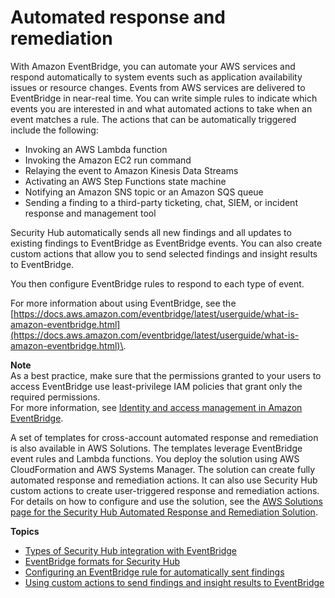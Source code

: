 # Automated response and remediation<a name="securityhub-cloudwatch-events"></a>

With Amazon EventBridge, you can automate your AWS services and respond automatically to system events such as application availability issues or resource changes\. Events from AWS services are delivered to EventBridge in near\-real time\. You can write simple rules to indicate which events you are interested in and what automated actions to take when an event matches a rule\. The actions that can be automatically triggered include the following:
+ Invoking an AWS Lambda function
+ Invoking the Amazon EC2 run command
+ Relaying the event to Amazon Kinesis Data Streams
+ Activating an AWS Step Functions state machine
+ Notifying an Amazon SNS topic or an Amazon SQS queue
+ Sending a finding to a third\-party ticketing, chat, SIEM, or incident response and management tool

Security Hub automatically sends all new findings and all updates to existing findings to EventBridge as EventBridge events\. You can also create custom actions that allow you to send selected findings and insight results to EventBridge\.

You then configure EventBridge rules to respond to each type of event\.

For more information about using EventBridge, see the [https://docs.aws.amazon.com/eventbridge/latest/userguide/what-is-amazon-eventbridge.html](https://docs.aws.amazon.com/eventbridge/latest/userguide/what-is-amazon-eventbridge.html)\.

**Note**  
As a best practice, make sure that the permissions granted to your users to access EventBridge use least\-privilege IAM policies that grant only the required permissions\.  
For more information, see [Identity and access management in Amazon EventBridge](https://docs.aws.amazon.com/eventbridge/latest/userguide/auth-and-access-control-eventbridge.html)\. 

A set of templates for cross\-account automated response and remediation is also available in AWS Solutions\. The templates leverage EventBridge event rules and Lambda functions\. You deploy the solution using AWS CloudFormation and AWS Systems Manager\. The solution can create fully automated response and remediation actions\. It can also use Security Hub custom actions to create user\-triggered response and remediation actions\. For details on how to configure and use the solution, see the [AWS Solutions page for the Security Hub Automated Response and Remediation Solution](http://aws.amazon.com/solutions/implementations/aws-security-hub-automated-response-and-remediation/)\.

**Topics**
+ [Types of Security Hub integration with EventBridge](securityhub-cwe-integration-types.md)
+ [EventBridge formats for Security Hub](securityhub-cwe-event-formats.md)
+ [Configuring an EventBridge rule for automatically sent findings](securityhub-cwe-all-findings.md)
+ [Using custom actions to send findings and insight results to EventBridge](securityhub-cwe-custom-actions.md)